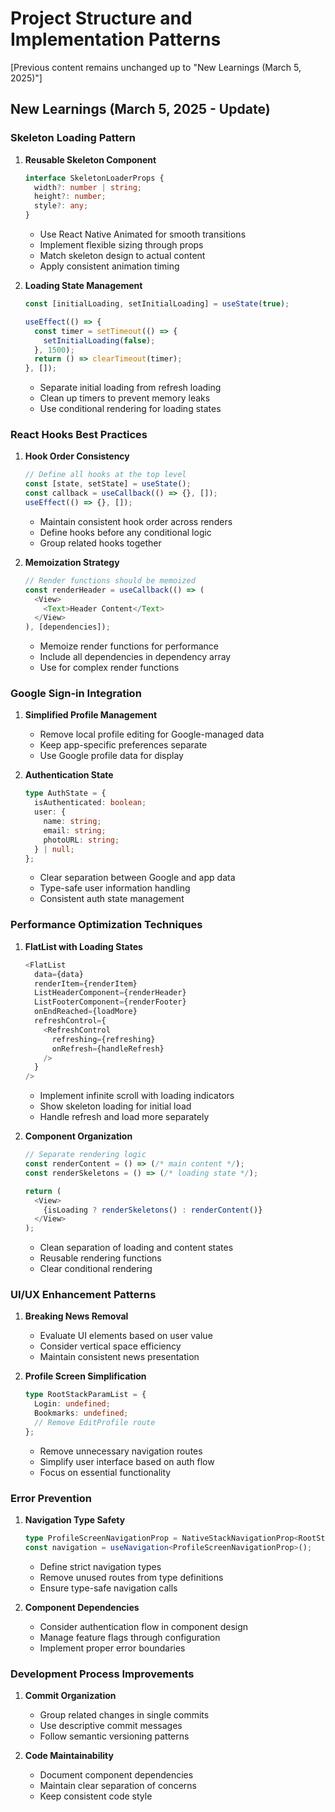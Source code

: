 # Project Structure and Implementation Patterns

[Previous content remains unchanged up to "New Learnings (March 5, 2025)"]

## New Learnings (March 5, 2025 - Update)

### Skeleton Loading Pattern
1. **Reusable Skeleton Component**
   ```typescript
   interface SkeletonLoaderProps {
     width?: number | string;
     height?: number;
     style?: any;
   }
   ```
   - Use React Native Animated for smooth transitions
   - Implement flexible sizing through props
   - Match skeleton design to actual content
   - Apply consistent animation timing

2. **Loading State Management**
   ```typescript
   const [initialLoading, setInitialLoading] = useState(true);

   useEffect(() => {
     const timer = setTimeout(() => {
       setInitialLoading(false);
     }, 1500);
     return () => clearTimeout(timer);
   }, []);
   ```
   - Separate initial loading from refresh loading
   - Clean up timers to prevent memory leaks
   - Use conditional rendering for loading states

### React Hooks Best Practices
1. **Hook Order Consistency**
   ```typescript
   // Define all hooks at the top level
   const [state, setState] = useState();
   const callback = useCallback(() => {}, []);
   useEffect(() => {}, []);
   ```
   - Maintain consistent hook order across renders
   - Define hooks before any conditional logic
   - Group related hooks together

2. **Memoization Strategy**
   ```typescript
   // Render functions should be memoized
   const renderHeader = useCallback(() => (
     <View>
       <Text>Header Content</Text>
     </View>
   ), [dependencies]);
   ```
   - Memoize render functions for performance
   - Include all dependencies in dependency array
   - Use for complex render functions

### Google Sign-in Integration
1. **Simplified Profile Management**
   - Remove local profile editing for Google-managed data
   - Keep app-specific preferences separate
   - Use Google profile data for display

2. **Authentication State**
   ```typescript
   type AuthState = {
     isAuthenticated: boolean;
     user: {
       name: string;
       email: string;
       photoURL: string;
     } | null;
   };
   ```
   - Clear separation between Google and app data
   - Type-safe user information handling
   - Consistent auth state management

### Performance Optimization Techniques
1. **FlatList with Loading States**
   ```typescript
   <FlatList
     data={data}
     renderItem={renderItem}
     ListHeaderComponent={renderHeader}
     ListFooterComponent={renderFooter}
     onEndReached={loadMore}
     refreshControl={
       <RefreshControl
         refreshing={refreshing}
         onRefresh={handleRefresh}
       />
     }
   />
   ```
   - Implement infinite scroll with loading indicators
   - Show skeleton loading for initial load
   - Handle refresh and load more separately

2. **Component Organization**
   ```typescript
   // Separate rendering logic
   const renderContent = () => (/* main content */);
   const renderSkeletons = () => (/* loading state */);

   return (
     <View>
       {isLoading ? renderSkeletons() : renderContent()}
     </View>
   );
   ```
   - Clean separation of loading and content states
   - Reusable rendering functions
   - Clear conditional rendering

### UI/UX Enhancement Patterns
1. **Breaking News Removal**
   - Evaluate UI elements based on user value
   - Consider vertical space efficiency
   - Maintain consistent news presentation

2. **Profile Screen Simplification**
   ```typescript
   type RootStackParamList = {
     Login: undefined;
     Bookmarks: undefined;
     // Remove EditProfile route
   };
   ```
   - Remove unnecessary navigation routes
   - Simplify user interface based on auth flow
   - Focus on essential functionality

### Error Prevention
1. **Navigation Type Safety**
   ```typescript
   type ProfileScreenNavigationProp = NativeStackNavigationProp<RootStackParamList>;
   const navigation = useNavigation<ProfileScreenNavigationProp>();
   ```
   - Define strict navigation types
   - Remove unused routes from type definitions
   - Ensure type-safe navigation calls

2. **Component Dependencies**
   - Consider authentication flow in component design
   - Manage feature flags through configuration
   - Implement proper error boundaries

### Development Process Improvements
1. **Commit Organization**
   - Group related changes in single commits
   - Use descriptive commit messages
   - Follow semantic versioning patterns

2. **Code Maintainability**
   - Document component dependencies
   - Maintain clear separation of concerns
   - Keep consistent code style

